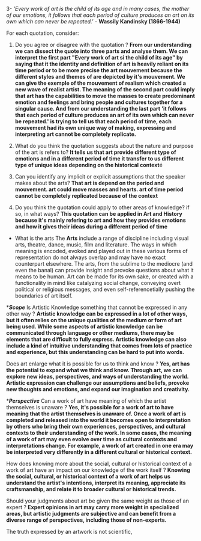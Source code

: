 3-  *'Every work of art is the child of its age and in many cases, the mother of our emotions, it follows that each period of culture produces an art on its own which can never be repeated.'*  - **Wassily Kandinsky (1866-1944)** 

For each quotation, consider: 
1. Do you agree or disagree with the quotation ? 
**From our understanding we can dissect the quote into three parts and analyse them. We can interpret the first part "Every work of art si the child of its age" by saying that it the identity and definition of art is heavily reliant on its time period or to be more precise the art mouvement because the different styles and themes of are depicted by it's mouvement. We can give the exemple of the mouvement of realism which created a new wave of realist artist. The meaning of the second part could imply that art has the capabilities to move the masses to create predominant emotion and feelings and bring people and cultures together for a singular cause. And from our understanding the last part 'it follows that each period of culture produces an art of its own which can never be repeated.' is trying to tell us that each period of time, each mouvement had its own unique way of making, expressing and interpreting art cannot be completely replicate.**

2. What do you think the quotation suggests about the nature and purpose of the art is refers to? 
**It tells us that art provide different type of emotions and in a different period of time it transfer to us different type of unique ideas depending on the historical context**é

3. Can you identify any implicit or explicit assumptions that the speaker makes about the arts? 
**That art is depend on the period and mouvement. art could move masses and hearts. art of time period cannot be completely replicated because of the context**

4. Do you think the quotation could apply to other areas of knowledge? if so, in what ways? 
**This quotation can be applied in Art and History because it's mainly refering to art and how they provides emotions and how it gives their ideas during a different period of time**

-  What is the arts
The **Arts** include a range of discipline including visual arts, theatre, dance, music, film and literature. The ways in which meaning is encoded, evoked and played out in these various forms of representation do not always overlap and may have no exact counterpart elsewhere. The arts, from the sublime to the mediocre (and even the banal) can provide insight and provoke questions about what it means to be human. Art can be made for its own sake, or created with a functionality in mind like catalyzing social change, conveying overt political or religious messages, and even self-referencetially pushing the boundaries of art itself. 


****Scope***
Is Artistic Knowledge something that cannot be expressed in any other way ?
**Artistic knowledge can be expressed in a lot of other ways, but it often relies on the unique qualities of the medium or form of art being used. While some aspects of artistic knowledge can be communicated through language or other mediums, there may be elements that are difficult to fully express. Artistic knowledge can also include a kind of intuitive understanding that comes from lots of practice and experience, but this understanding can be hard to put into words.**

Does art enlarge what it is possible for us to think and know ?
**Yes, art has the potential to expand what we think and know. Through art, we can explore new ideas, perspectives, and ways of understanding the world. Artistic expression can challenge our assumptions and beliefs, provoke new thoughts and emotions, and expand our imagination and creativity.**

****Perspective***
Can a work of art have meaning of which the artist themselves is unaware ?
**Yes, it's possible for a work of art to have meaning that the artist themselves is unaware of. Once a work of art is completed and released into the world it becomes open to interpretation by others who bring their own experiences, perspectives, and cultural contexts to their understanding of the work. In some cases, the meaning of a work of art may even evolve over time as cultural contexts and interpretations change. For example, a work of art created in one era may be interpreted very differently in a different cultural or historical context.**

How does knowing more about the social, cultural or historical context of a work of art have an impact on our knowledge of the work itself ?
**Knowing the social, cultural, or historical context of a work of art helps us understand the artist's intentions, interpret its meaning, appreciate its craftsmanship, and relate it to broader cultural or historical trends.**

Should your judgments about art be given the same weight as those of an expert ?
**Expert opinions in art may carry more weight in specialized areas, but artistic judgments are subjective and can benefit from a diverse range of perspectives, including those of non-experts.**


The truth expressed by an artwork  is  not scientific, 
